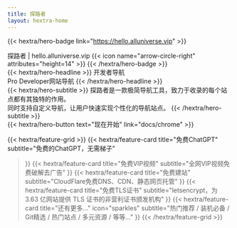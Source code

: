 ```yaml
---
title: 探路者
layout: hextra-home
---
```

{{< hextra/hero-badge link="https://hello.alluniverse.vip" >}}
  <div class="w-2 h-2 rounded-full bg-primary-400"></div>
  <span>探路者 | hello.alluniverse.vip</span>
  {{< icon name="arrow-circle-right" attributes="height=14" >}}
{{< /hextra/hero-badge >}}

<div class="mt-6 mb-6">
{{< hextra/hero-headline >}}
  开发者导航&nbsp;<br class="sm:block hidden" />Pro Developer网站导航
{{< /hextra/hero-headline >}}
</div>

<div class="mb-12">
{{< hextra/hero-subtitle >}}
  探路者是一款极简导航工具，致力于收录的每个站点都有其独特的作用。&nbsp;<br class="sm:block hidden" />同时支持自定义导航，让用户快速实现个性化的导航站点。
{{< /hextra/hero-subtitle >}}
</div>

<div class="mb-6">
{{< hextra/hero-button text="现在开始" link="docs/chrome" >}}
</div>

<div class="mt-6"></div>

{{< hextra/feature-grid >}}
  {{< hextra/feature-card
    title="免费ChatGPT"
    subtitle="免费的ChatGPT，无需梯子"
  >}}
  {{< hextra/feature-card
    title="免费VIP视频"
    subtitle="全网VIP视频免费破解去广告"
  >}}
  {{< hextra/feature-card
    title="免费建站"
    subtitle="CloudFlare免费DNS、CDN、静态网页托管"
  >}}
  {{< hextra/feature-card
    title="免费TLS证书"
    subtitle="letsencrypt，为 3.63 亿网站提供 TLS 证书的非营利证书颁发机构"
  >}}
  {{< hextra/feature-card
    title="还有更多..."
    icon="sparkles"
    subtitle="热门推荐 / 装机必备 / Git精选 / 热门站点 / 多元资源 / 等等..."
  >}}
{{< /hextra/feature-grid >}}